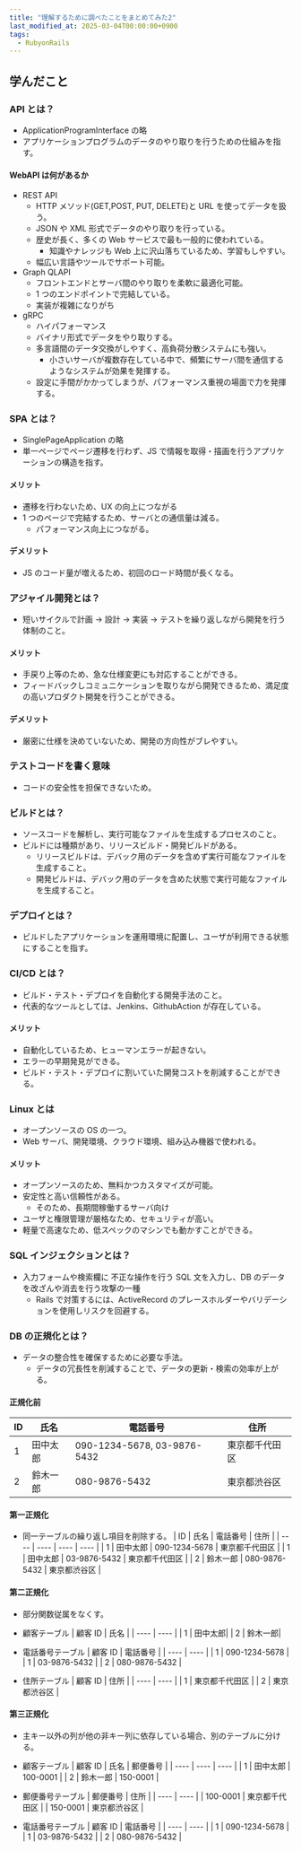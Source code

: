 ```yaml
---
title: "理解するために調べたことをまとめてみた2"
last_modified_at: 2025-03-04T00:00:00+0900
tags:
  - RubyonRails
---
```


## 学んだこと

### API とは？

- ApplicationProgramInterface の略
- アプリケーションプログラムのデータのやり取りを行うための仕組みを指す。

#### WebAPI は何があるか

- REST API
  - HTTP メソッド(GET,POST, PUT, DELETE)と URL を使ってデータを扱う。
  - JSON や XML 形式でデータのやり取りを行っている。
  - 歴史が長く、多くの Web サービスで最も一般的に使われている。
    - 知識やナレッジも Web 上に沢山落ちているため、学習もしやすい。
  - 幅広い言語やツールでサポート可能。
- Graph QLAPI
  - フロントエンドとサーバ間のやり取りを柔軟に最適化可能。
  - 1 つのエンドポイントで完結している。
  - 実装が複雑になりがち
- gRPC
  - ハイパフォーマンス
  - バイナリ形式でデータをやり取りする。
  - 多言語間のデータ交換がしやすく、高負荷分散システムにも強い。
    - 小さいサーバが複数存在している中で、頻繁にサーバ間を通信するようなシステムが効果を発揮する。
  - 設定に手間がかかってしまうが、パフォーマンス重視の場面で力を発揮する。

### SPA とは？

- SinglePageApplication の略
- 単一ページでページ遷移を行わず、JS で情報を取得・描画を行うアプリケーションの構造を指す。

#### メリット

- 遷移を行わないため、UX の向上につながる
- 1 つのページで完結するため、サーバとの通信量は減る。
  - パフォーマンス向上につながる。

#### デメリット

- JS のコード量が増えるため、初回のロード時間が長くなる。

### アジャイル開発とは？

- 短いサイクルで計画 → 設計 → 実装 → テストを繰り返しながら開発を行う体制のこと。

#### メリット

- 手戻り上等のため、急な仕様変更にも対応することができる。
- フィードバックしコミュニケーションを取りながら開発できるため、満足度の高いプロダクト開発を行うことができる。

#### デメリット

- 厳密に仕様を決めていないため、開発の方向性がブレやすい。

### テストコードを書く意味

- コードの安全性を担保できないため。

### ビルドとは？

- ソースコードを解析し、実行可能なファイルを生成するプロセスのこと。
- ビルドには種類があり、リリースビルド・開発ビルドがある。
  - リリースビルドは、デバック用のデータを含めず実行可能なファイルを生成すること。
  - 開発ビルドは、デバック用のデータを含めた状態で実行可能なファイルを生成すること。

### デプロイとは？

- ビルドしたアプリケーションを運用環境に配置し、ユーザが利用できる状態にすることを指す。

### CI/CD とは？

- ビルド・テスト・デプロイを自動化する開発手法のこと。
- 代表的なツールとしては、Jenkins、GithubAction が存在している。

#### メリット

- 自動化しているため、ヒューマンエラーが起きない。
- エラーの早期発見ができる。
- ビルド・テスト・デプロイに割いていた開発コストを削減することができる。

### Linux とは

- オープンソースの OS の一つ。
- Web サーバ、開発環境、クラウド環境、組み込み機器で使われる。

#### メリット

- オープンソースのため、無料かつカスタマイズが可能。
- 安定性と高い信頼性がある。
  - そのため、長期間稼働するサーバ向け
- ユーザと権限管理が厳格なため、セキュリティが高い。
- 軽量で高速なため、低スペックのマシンでも動かすことができる。

### SQL インジェクションとは？

- 入力フォームや検索欄に 不正な操作を行う SQL 文を入力し、DB のデータを改ざんや消去を行う攻撃の一種
  - Rails で対策するには、ActiveRecord のプレースホルダーやバリデーションを使用しリスクを回避する。

### DB の正規化とは？

- データの整合性を確保するために必要な手法。
  - データの冗長性を削減することで、データの更新・検索の効率が上がる。

#### 正規化前

| ID  | 氏名     | 電話番号                    | 住所           |
| --- | -------- | --------------------------- | -------------- |
| 1   | 田中太郎 | 090-1234-5678, 03-9876-5432 | 東京都千代田区 |
| 2   | 鈴木一郎 | 080-9876-5432               | 東京都渋谷区   |

#### 第一正規化

- 同一テーブルの繰り返し項目を削除する。
  | ID | 氏名 | 電話番号 | 住所 |
  | ---- | ---- | ---- | ---- |
  | 1 | 田中太郎 | 090-1234-5678 | 東京都千代田区 |
  | 1 | 田中太郎 | 03-9876-5432 | 東京都千代田区 |
  | 2 | 鈴木一郎 | 080-9876-5432 | 東京都渋谷区 |

#### 第二正規化

- 部分関数従属をなくす。

- 顧客テーブル
  | 顧客 ID | 氏名 |
  | ---- | ---- |
  | 1 | 田中太郎|
  | 2 | 鈴木一郎|

- 電話番号テーブル
  | 顧客 ID | 電話番号 |
  | ---- | ---- |
  | 1 | 090-1234-5678 |
  | 1 | 03-9876-5432 |
  | 2 | 080-9876-5432 |

- 住所テーブル
  | 顧客 ID | 住所 |
  | ---- | ---- |
  | 1 | 東京都千代田区 |
  | 2 | 東京都渋谷区 |

#### 第三正規化

- 主キー以外の列が他の非キー列に依存している場合、別のテーブルに分ける。
- 顧客テーブル
  | 顧客 ID | 氏名 | 郵便番号 |
  | ---- | ---- | ---- |
  | 1 | 田中太郎 | 100-0001 |
  | 2 | 鈴木一郎 | 150-0001 |

- 郵便番号テーブル
  | 郵便番号 | 住所 |
  | ---- | ---- |
  | 100-0001 | 東京都千代田区 |
  | 150-0001 | 東京都渋谷区 |

- 電話番号テーブル
  | 顧客 ID | 電話番号 |
  | ---- | ---- |
  | 1 | 090-1234-5678 |
  | 1 | 03-9876-5432 |
  | 2 | 080-9876-5432 |
